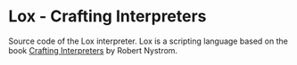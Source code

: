 # Lox - Crafting Interpreters

Source code of the Lox interpreter. Lox is a scripting language based on the book [Crafting Interpreters](https://craftinginterpreters.com/) by Robert Nystrom.
